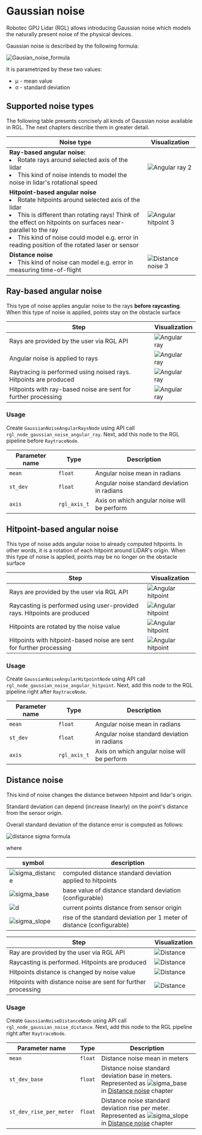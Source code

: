 # Gaussian noise

Robotec GPU Lidar (RGL) allows introducing Gaussian noise which models the naturally present noise of the physical devices.

Gaussian noise is described by the following formula:

![Gausian_noise_formula](image/gaussian_noise.gif)

It is parametrized by these two values:
- μ - mean value
- σ - standard deviation

## Supported noise types
    
The following table presents concisely all kinds of Gaussian noise available in RGL.
The next chapters describe them in greater detail.

| Noise type | Visualization |
|------------|---------------|
| **Ray-based angular noise:** <li> Rotate rays around selected axis of the lidar <br> <li> This kind of noise intends to model the noise in lidar's rotational speed |![Angular ray 2](image/Angular_ray_2.png)  |
| **Hitpoint-based angular noise** <br> <li> Rotate hitpoints around selected axis of the lidar <br> <li> This is different than rotating rays! Think of the effect on hitpoints on surfaces near-parallel to the ray <br> <li> This kind of noise could model e.g. error in reading position of the rotated laser or sensor | ![Angular hitpoint 3](image/Angular_hitpoint_3.png) |
| **Distance noise** <br> <li> This kind of noise can model e.g. error in measuring time-of-flight | ![Distance noise 3](image/Distance_3.png) |

## Ray-based angular noise

This type of noise applies angular noise to the rays **before raycasting**.
When this type of noise is applied, points stay on the obstacle surface

| Step | Visualization |
|--------------------------|---------------------------------------------|
|Rays are provided by the user via RGL API| ![Angular ray](image/Angular_ray_1.png)|
|Angular noise is applied to rays | ![Angular ray](image/Angular_ray_2.png)|
|Raytracing is performed using noised rays. Hitpoints are produced | ![Angular ray](image/Angular_ray_3.png)|
|Hitpoints with ray-based noise are sent for further processing| ![Angular ray](image/Angular_ray_4.png)|

### Usage

Create `GaussianNoiseAngularRaysNode` using API call `rgl_node_gaussian_noise_angular_ray`. Next, add this node to the RGL pipeline before `RaytraceNode`.

| Parameter name | Type | Description |
|----------------|------|-------------|
| `mean` | `float` | Angular noise mean in radians |
| `st_dev` | `float` | Angular noise standard deviation in radians |
| `axis` | `rgl_axis_t` | Axis on which angular noise will be perform |

## Hitpoint-based angular noise

This type of noise adds angular noise to already computed hitpoints.
In other words, it is a rotation of each hitpoint around LiDAR's origin.
When this type of noise is applied, points may be no longer on the obstacle surface

| Step | Visualization |
|--------------------------|---------------------------------------------|
|Rays are provided by the user via RGL API| ![Angular hitpoint](image/Angular_hitpoint_1.png)|
|Raycasting is performed using user-provided rays. Hitpoints are produced | ![Angular hitpoint](image/Angular_hitpoint_2.png)|
|Hitpoints are rotated by the noise value| ![Angular hitpoint](image/Angular_hitpoint_3.png)|
|Hitpoints with hitpoint-based noise are sent for further processing| ![Angular hitpoint](image/Angular_hitpoint_4.png)|

### Usage

Create `GaussianNoiseAngularHitpointNode` using API call `rgl_node_gaussian_noise_angular_hitpoint`. Next, add this node to the RGL pipeline right after `RaytraceNode`.

| Parameter name | Type | Description |
|----------------|------|-------------|
| `mean` | `float` | Angular noise mean in radians |
| `st_dev` | `float` | Angular noise standard deviation in radians |
| `axis` | `rgl_axis_t` | Axis on which angular noise will be perform |

## Distance noise

This kind of noise changes the distance between hitpoint and lidar's origin.

Standard deviation can depend (increase linearly) on the point's distance from the sensor origin.

Overall standard deviation of the distance error is computed as follows:

![distance sigma formula](image/distance_stdev.gif)

where

|symbol| description|
|------|------------|
|![sigma_distance](image/distance_noise_sigma_distance.gif)| computed distance standard deviation applied to hitpoints |
|![sigma_base](image/distance_noise_sigma_base.gif)| base value of distance standard deviation (configurable) |
|![d](image/distance_noise_d.gif)| current points distance from sensor origin |
|![sigma_slope](image/distance_noise_sigma_slope.gif)| rise of the standard deviation per 1 meter of distance (configurable) |

| Step | Visualization |
|--------------------------|---------------------------------------------|
|Ray are provided by the user via RGL API| ![Distance](image/Distance_1.png)|
|Raycasting is performed. Hitpoints are produced | ![Distance](image/Distance_2.png)|
|Hitpoints distance is changed by noise value| ![Distance](image/Distance_3.png)|
|Hitpoints with distance noise are sent for further processing| ![Distance](image/Distance_4.png)|

### Usage

Create `GaussianNoiseDistanceNode` using API call `rgl_node_gaussian_noise_distance`. Next, add this node to the RGL pipeline right after `RaytraceNode`.

| Parameter name | Type | Description |
|----------------|------|-------------|
| `mean` | `float` | Distance noise mean in meters |
| `st_dev_base` | `float` | Distance noise standard deviation base in meters. Represented as ![sigma_base](image/distance_noise_sigma_base.gif) in [Distance noise](#distance-noise) chapter |
| `st_dev_rise_per_meter` | `float` | Distance noise standard deviation rise per meter. Represented as ![sigma_slope](image/distance_noise_sigma_slope.gif) in [Distance noise](#distance-noise) chapter |
